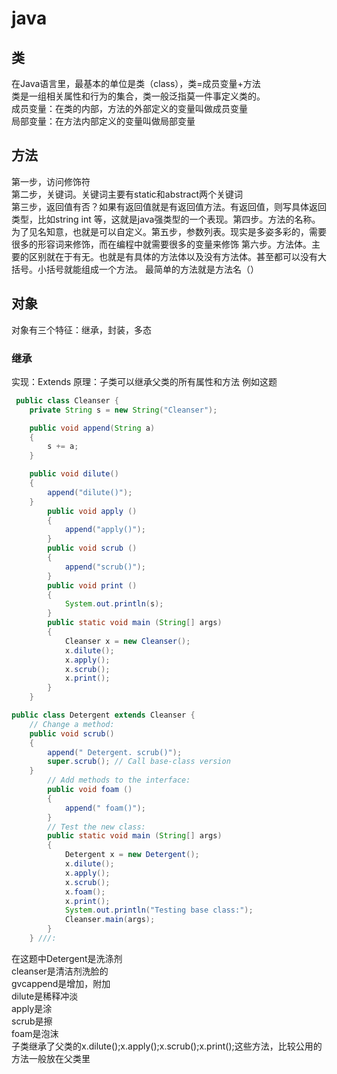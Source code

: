 # java

## 类  

在Java语言里，最基本的单位是类（class），类=成员变量+方法  
类是一组相关属性和行为的集合，类一般泛指莫一件事定义类的。  
成员变量：在类的内部，方法的外部定义的变量叫做成员变量  
局部变量：在方法内部定义的变量叫做局部变量

## 方法

第一步，访问修饰符  
第二步，关键词。关键词主要有static和abstract两个关键词  
第三步，返回值有否？如果有返回值就是有返回值方法。有返回值，则写具体返回类型，比如string int 等，这就是java强类型的一个表现。第四步。方法的名称。为了见名知意，也就是可以自定义。第五步，参数列表。现实是多姿多彩的，需要很多的形容词来修饰，而在编程中就需要很多的变量来修饰 第六步。方法体。主要的区别就在于有无。也就是有具体的方法体以及没有方法体。甚至都可以没有大括号。小括号就能组成一个方法。 最简单的方法就是方法名（）

## 对象

对象有三个特征：继承，封装，多态

### 继承

实现：Extends 原理：子类可以继承父类的所有属性和方法
例如这题  

``` java
 public class Cleanser {
    private String s = new String("Cleanser");

    public void append(String a)
    {
        s += a;
    }

    public void dilute()
    {
        append("dilute()");
    }
        public void apply ()
        {
            append("apply()");
        }
        public void scrub ()
        {
            append("scrub()");
        }
        public void print ()
        {
            System.out.println(s);
        }
        public static void main (String[] args)
        {
            Cleanser x = new Cleanser();
            x.dilute();
            x.apply();
            x.scrub();
            x.print();
        }
    }
```  

```java
public class Detergent extends Cleanser {
    // Change a method:
    public void scrub()
    {
        append(" Detergent. scrub()");
        super.scrub(); // Call base-class version
    }
        // Add methods to the interface:
        public void foam ()
        {
            append(" foam()");
        }
        // Test the new class:
        public static void main (String[] args)
        {
            Detergent x = new Detergent();
            x.dilute();
            x.apply();
            x.scrub();
            x.foam();
            x.print();
            System.out.println("Testing base class:");
            Cleanser.main(args);
        }
    } ///:
```

在这题中Detergent是洗涤剂  
cleanser是清洁剂洗脸的  
gvcappend是增加，附加  
 dilute是稀释冲淡  
 apply是涂  
 scrub是擦  
 foam是泡沫  
 子类继承了父类的x.dilute();x.apply();x.scrub();x.print();这些方法，比较公用的方法一般放在父类里
